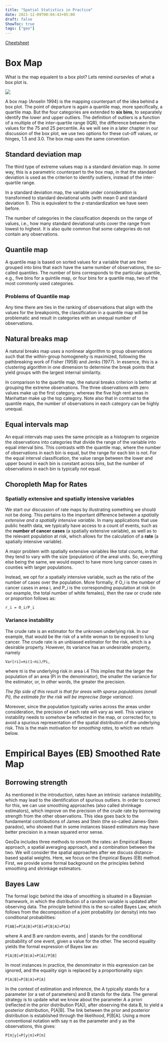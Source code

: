 ```yaml
---
title: "Spatial Statistics in Practice"
date: 2021-12-09T00:04:43+05:00
draft: false
ShowToc: true
tags: ["geo"]
---
```


[Cheetsheet](https://geodacenter.github.io/cheatsheet.html)

# Box Map

What is the map equalent to a box plot? Lets remind oursevles of what a box plot is.

![](../../posts-assets/000-box-plot.png)

A box map (Anselin 1994) is the mapping counterpart of the idea behind a box plot. The point of departure is again a quantile map, more specifically, a quartile map. But the four categories are extended to **six bins**, to separately identify the lower and upper outliers. The definition of outliers is a function of a multiple of the inter-quartile range (IQR), the difference between the values for the 75 and 25 percentile. As we will see in a later chapter in our discussion of the box plot, we use two options for these cut-off values, or hinges, 1.5 and 3.0. The box map uses the same convention.


## Standard deviation map
The third type of extreme values map is a standard deviation map. In some way, this is a parametric counterpart to the box map, in that the standard deviation is used as the criterion to identify outliers, instead of the inter-quartile range.

In a standard deviation map, the variable under consideration is transformed to standard deviational units (with mean 0 and standard deviation 1). This is equivalent to the z-standardization we have seen before.

The number of categories in the classification depends on the range of values, i.e., how many standard deviational units cover the range from lowest to highest. It is also quite common that some categories do not contain any observations.


## Quantile map

A quantile map is based on sorted values for a variable that are then grouped into bins that each have the same number of observations, the so-called quantiles. The number of bins corresponds to the particular quantile, e.g., five bins for a quintile map, or four bins for a quartile map, two of the most commonly used categories.

### Problems of Quantile map

Any time there are ties in the ranking of observations that align with the values for the breakpoints, the classification in a quantile map will be problematic and result in categories with an unequal number of observations.

## Natural breaks map

A natural breaks map uses a nonlinear algorithm to group observations such that the within-group homogeneity is maximized, following the pathbreaking work of Fisher (1958) and Jenks (1977). In essence, this is a clustering algorithm in one dimension to determine the break points that yield groups with the largest internal similarity.

In comparison to the quartile map, the natural breaks criterion is better at grouping the extreme observations. The three observations with zero values make up the first category, whereas the five high rent areas in Manhattan make up the top category. Note also that in contrast to the quantile maps, the number of observations in each category can be highly unequal.

## Equal intervals map

An equal intervals map uses the same principle as a histogram to organize the observations into categories that divide the range of the variable into equal interval bins. This contrasts with the quantile map, where the number of observations in each bin is equal, but the range for each bin is not. For the equal interval classification, the value range between the lower and upper bound in each bin is constant across bins, but the number of observations in each bin is typically not equal.


## Choropleth Map for Rates
### Spatially extensive and spatially intensive variables

We start our discussion of rate maps by illustrating something we should not be doing. This pertains to the important difference between a *spatially extensive and a spatially intensive variable*. In many applications that use public health data, we typically have access to a count of events, such as the **number of cancer cases** (a spatially extensive variable), as well as to the relevant population at risk, which allows for the calculation of a **rate** (a spatially intensive variable).


A major problem with spatially extensive variables like total counts, in that they tend to vary with the size (population) of the areal units. So, everything else being the same, we would expect to have more lung cancer cases in counties with larger populations.


Instead, we opt for a spatially intensive variable, such as the ratio of the number of cases over the population. More formally, if O_i is the number of cancer cases in area i, and P_i is the corresponding population at risk (in our example, the total number of white females), then the raw or crude rate or proportion follows as:

`r_i = O_i/P_i`

### Variance instability

The crude rate is an estimator for the unknown underlying risk. In our example, that would be the risk of a white woman to be exposed to lung cancer. The crude rate is an unbiased estimator for the risk, which is a desirable property. However, its variance has an undesirable property, namely

`Var[ri]=πi(1−πi)/Pi,`

where πi is the underlying risk in area i.4 This implies that the larger the population of an area (Pi in the denominator), the smaller the variance for the estimator, or, in other words, the greater the precision.

*The flip side of this result is that for areas with sparse populations (small Pi), the estimate for the risk will be imprecise (large variance).*

Moreover, since the population typically varies across the areas under consideration, the precision of each rate will vary as well. This variance instability needs to somehow be reflected in the map, or corrected for, to avoid a spurious representation of the spatial distribution of the underlying risk. This is the main motivation for *smoothing rates*, to which we return below.



# Empirical Bayes (EB) Smoothed Rate Map

## Borrowing strength

As mentioned in the introduction, rates have an intrinsic variance instability, which may lead to the identification of spurious outliers. In order to correct for this, we can use smoothing approaches (also called shrinkage estimators), which improve on the precision of the crude rate by borrowing strength from the other observations. This idea goes back to the fundamental contributions of James and Stein (the so-called James-Stein paradox), who showed that in some instances biased estimators may have better precision in a mean squared error sense.

GeoDa includes three methods to smooth the rates: an Empirical Bayes approach, a spatial averaging approach, and a combination between the two. We will consider the spatial approaches after we discuss distance-based spatial weights. Here, we focus on the Empirical Bayes (EB) method. First, we provide some formal background on the principles behind smoothing and shrinkage estimators.

## Bayes Law

The formal logic behind the idea of smoothing is situated in a Bayesian framework, in which the distribution of a random variable is updated after observing data. The principle behind this is the so-called Bayes Law, which follows from the decomposition of a joint probability (or density) into two conditional probabilities:

```
P[AB]=P[A|B]×P[B]=P[B|A]×P[A]
```

where A and B are random events, and | stands for the conditional probability of one event, given a value for the other. The second equality yields the formal expression of Bayes law as:

```
P[A|B]=P[B|A]×P[A]/P[B]
```

In most instances in practice, the denominator in this expression can be ignored, and the equality sign is replaced by a proportionality sign:

```
P[A|B]∝P[B|A]×P[A]
```

In the context of estimation and inference, the A typically stands for a parameter (or a set of parameters) and B stands for the data. The general strategy is to update what we know about the parameter A a priori (reflected in the prior distribution P[A]), after observing the data B, to yield a posterior distribution, P[A|B]. The link between the prior and posterior distribution is established through the likelihood, P[B|A]. Using a more conventional notation with say π as the parameter and y as the observations, this gives:

```
P[π|y]∝P[y|π]×P[π]
```